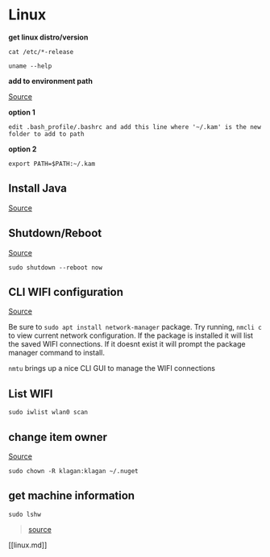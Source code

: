# Linux

**get linux distro/version**

`cat /etc/*-release`

`uname --help`

**add to environment path**

[Source](https://www.cyberciti.biz/faq/appleosx-bash-unix-change-set-path-environment-variable/)

**option 1**

```
edit .bash_profile/.bashrc and add this line where '~/.kam' is the new folder to add to path 
```

**option 2**

```
export PATH=$PATH:~/.kam
```

## Install Java

[Source](https://linux4one.com/how-to-install-java-on-ubuntu-18-04/#5_Setting_up_default_Java_Version)


## Shutdown/Reboot

[Source](https://www.lifewire.com/reboot-linux-using-command-line-4032621)

`sudo shutdown --reboot now`

## CLI WIFI configuration

[Source](https://askubuntu.com/questions/461825/how-to-connect-to-wifi-from-the-command-line#461831)

Be sure to `sudo apt install network-manager` package. Try running, `nmcli c` to view current network configuration.  If the package is installed it will list the saved WIFI connections.  If it doesnt exist it will prompt the package manager command to install.

`nmtu` brings up a nice CLI GUI to manage the WIFI connections

## List WIFI 

```
sudo iwlist wlan0 scan
```

## change item owner

[Source](https://medium.com/codebase/unable-to-obtain-lock-file-access-dotnet-cli-3bd313a5009c)

```
sudo chown -R klagan:klagan ~/.nuget
```

## get machine information

```
sudo lshw
```

> [source](https://vitux.com/get-linux-system-and-hardware-details-on-the-command-line/)


[[linux.md]]


